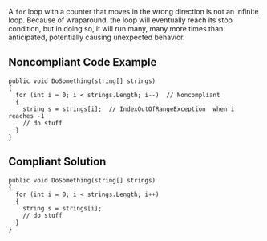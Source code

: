 A `for` loop with a counter that moves in the wrong direction is not an infinite loop. Because of wraparound, the loop will eventually reach its stop condition, but in doing so, it will run many, many more times than anticipated, potentially causing unexpected behavior.
 
## Noncompliant Code Example

    public void DoSomething(string[] strings)
    {
      for (int i = 0; i < strings.Length; i--)  // Noncompliant
      {
        string s = strings[i];  // IndexOutOfRangeException  when i reaches -1
        // do stuff
      }
    }

## Compliant Solution

    public void DoSomething(string[] strings)
    {
      for (int i = 0; i < strings.Length; i++)
      {
        string s = strings[i];
        // do stuff
      }
    }